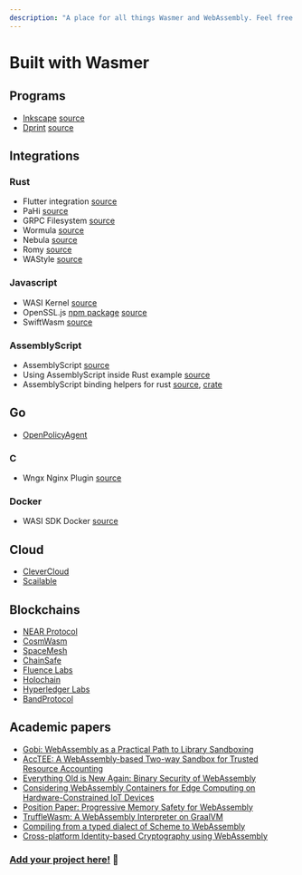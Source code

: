 ```yaml
---
description: "A place for all things Wasmer and WebAssembly. Feel free to add your projects and applications, in alphabetical order \U0001F64F"
---
```


# Built with Wasmer

## Programs

* [Inkscape](https://inkscape.org/) [source](https://gitlab.com/ted.gould/inkscape)
* [Dprint](https://dprint.dev/) [source](https://github.com/dprint/dprint)

## Integrations

### Rust

* Flutter integration [source](https://github.com/rodydavis/flutter_wasm_example)
* PaHi [source](https://github.com/Xe/pahi)
* GRPC Filesystem [source](https://github.com/ryanpbrewster/grpc-filesystem)
* Wormula [source](https://github.com/hce/wormula)
* Nebula [source](https://github.com/nebula-os/npk)
* Romy [source](https://github.com/catt-io/romy)
* WAStyle [source](https://github.com/Menci/wastyle)

### Javascript

* WASI Kernel [source](https://github.com/corwin-of-amber/wasi-kernel)
* OpenSSL.js [npm package](https://www.npmjs.com/package/openssl.js) [source](https://github.com/DigitalArsenal/openssl.js)
* SwiftWasm [source](https://github.com/swiftwasm/carton/)

### AssemblyScript

* AssemblyScript [source](https://github.com/onsails/wasmer-as)
* Using AssemblyScript inside Rust example [source](https://github.com/bobbo/wasmer-assemblyscript-example)
* AssemblyScript binding helpers for rust [source](https://github.com/cppccn/as-ffi-bindings), [crate](https://crates.io/crates/as-ffi-bindings)

## Go

* [OpenPolicyAgent](https://github.com/open-policy-agent/opa)

### C

* Wngx Nginx Plugin [source](https://github.com/javierguerragiraldez/wngx)

### Docker

* WASI SDK Docker [source](https://github.com/hltj/wasi-sdk-docker)

## Cloud

* [CleverCloud](https://www.clever-cloud.com/en/)
* [Scailable](https://www.scailable.net/)

## Blockchains

* [NEAR Protocol](https://near.org/)
* [CosmWasm](https://cosmwasm.com)
* [SpaceMesh](https://spacemesh.io/)
* [ChainSafe](https://chainsafe.io/)
* [Fluence Labs](https://fluence.network/)
* [Holochain](https://holochain.org/)
* [Hyperledger Labs](https://www.hyperledger.org/)
* [BandProtocol](https://bandprotocol.com/)

## Academic papers

* [Gobi: WebAssembly as a Practical Path to Library Sandboxing](https://arxiv.org/pdf/1912.02285.pdf)
* [AccTEE: A WebAssembly-based Two-way Sandbox for Trusted Resource Accounting](https://dl.acm.org/doi/abs/10.1145/3361525.3361541?download=true)
* [Everything Old is New Again: Binary Security of WebAssembly](http://www.software-lab.org/publications/usenixSec2020-WebAssembly.pdf)
* [Considering WebAssembly Containers for Edge Computing on Hardware-Constrained IoT Devices](https://www.diva-portal.org/smash/get/diva2:1451494/FULLTEXT02)
* [Position Paper: Progressive Memory Safety for WebAssembly](https://cseweb.ucsd.edu/~dstefan/pubs/disselkoen:2019:ms-wasm.pdf)
* [TruffleWasm: A WebAssembly Interpreter on GraalVM](https://www.research.manchester.ac.uk/portal/files/160212054/salim_TruffleWasm_vee_2020_authorversion.pdf)
* [Compiling from a typed dialect of Scheme to WebAssembly](https://people.cs.umass.edu/~arjun/archive/rybicki-honors-2020.pdf)
* [Cross-platform Identity-based Cryptography using WebAssembly](https://www.hte.hu/documents/169298/4647244/InfocomJ_2019_4_5_Vecsi.pdf/8903d312-89a3-f0ef-d8b5-acffa2623a19?version=1.0)

### [Add your project here!](https://github.com/wasmerio/docs.wasmer.io/edit/master/community/built-with-wasmer.md) 🤗

